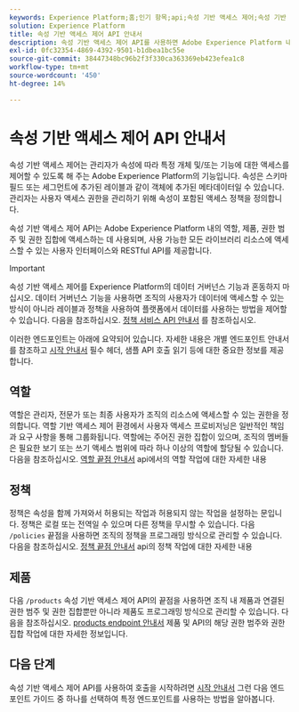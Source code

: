 ```yaml
---
keywords: Experience Platform;홈;인기 항목;api;속성 기반 액세스 제어;속성 기반 액세스 제어
solution: Experience Platform
title: 속성 기반 액세스 제어 API 안내서
description: 속성 기반 액세스 제어 API를 사용하면 Adobe Experience Platform 내에서 역할 및 액세스 정책을 프로그래밍 방식으로 관리할 수 있습니다. 이 안내서를 따라 API를 사용하여 주요 작업을 수행하는 방법에 대해 알아보십시오.
exl-id: 0fc32354-4869-4392-9501-b1dbea1bc55e
source-git-commit: 38447348bc96b2f3f330ca363369eb423efea1c8
workflow-type: tm+mt
source-wordcount: '450'
ht-degree: 14%

---
```


# 속성 기반 액세스 제어 API 안내서

속성 기반 액세스 제어는 관리자가 속성에 따라 특정 개체 및/또는 기능에 대한 액세스를 제어할 수 있도록 해 주는 Adobe Experience Platform의 기능입니다. 속성은 스키마 필드 또는 세그먼트에 추가된 레이블과 같이 객체에 추가된 메타데이터일 수 있습니다. 관리자는 사용자 액세스 권한을 관리하기 위해 속성이 포함된 액세스 정책을 정의합니다.

속성 기반 액세스 제어 API는 Adobe Experience Platform 내의 역할, 제품, 권한 범주 및 권한 집합에 액세스하는 데 사용되며, 사용 가능한 모든 라이브러리 리소스에 액세스할 수 있는 사용자 인터페이스와 RESTful API를 제공합니다.

>[!IMPORTANT]
>
>속성 기반 액세스 제어를 Experience Platform의 데이터 거버넌스 기능과 혼동하지 마십시오. 데이터 거버넌스 기능을 사용하면 조직의 사용자가 데이터에 액세스할 수 있는 방식이 아니라 레이블과 정책을 사용하여 플랫폼에서 데이터를 사용하는 방법을 제어할 수 있습니다. 다음을 참조하십시오. [정책 서비스 API 안내서](../../../data-governance/api/overview.md) 를 참조하십시오.

이러한 엔드포인트는 아래에 요약되어 있습니다. 자세한 내용은 개별 엔드포인트 안내서를 참조하고 [시작 안내서](./getting-started.md) 필수 헤더, 샘플 API 호출 읽기 등에 대한 중요한 정보를 제공합니다.

## 역할

역할은 관리자, 전문가 또는 최종 사용자가 조직의 리소스에 액세스할 수 있는 권한을 정의합니다. 역할 기반 액세스 제어 환경에서 사용자 액세스 프로비저닝은 일반적인 책임과 요구 사항을 통해 그룹화됩니다. 역할에는 주어진 권한 집합이 있으며, 조직의 멤버들은 필요한 보기 또는 쓰기 액세스 범위에 따라 하나 이상의 역할에 할당될 수 있습니다. 다음을 참조하십시오. [역할 끝점 안내서](./roles.md) api에서의 역할 작업에 대한 자세한 내용

## 정책

정책은 속성을 함께 가져와서 허용되는 작업과 허용되지 않는 작업을 설정하는 문입니다. 정책은 로컬 또는 전역일 수 있으며 다른 정책을 무시할 수 있습니다. 다음 `/policies` 끝점을 사용하면 조직의 정책을 프로그래밍 방식으로 관리할 수 있습니다. 다음을 참조하십시오. [정책 끝점 안내서](./policies.md) api의 정책 작업에 대한 자세한 내용

## 제품

다음 `/products` 속성 기반 액세스 제어 API의 끝점을 사용하면 조직 내 제품과 연결된 권한 범주 및 권한 집합뿐만 아니라 제품도 프로그래밍 방식으로 관리할 수 있습니다. 다음을 참조하십시오. [products endpoint 안내서](./products.md) 제품 및 API의 해당 권한 범주와 권한 집합 작업에 대한 자세한 정보입니다.

## 다음 단계

속성 기반 액세스 제어 API를 사용하여 호출을 시작하려면 [시작 안내서](./getting-started.md) 그런 다음 엔드포인트 가이드 중 하나를 선택하여 특정 엔드포인트를 사용하는 방법을 알아봅니다.
